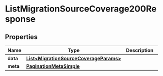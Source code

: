 

# ListMigrationSourceCoverage200Response


## Properties

| Name | Type | Description | Notes |
|------------ | ------------- | ------------- | -------------|
|**data** | [**List&lt;MigrationSourceCoverageParams&gt;**](MigrationSourceCoverageParams.md) |  |  [optional] |
|**meta** | [**PaginationMetaSimple**](PaginationMetaSimple.md) |  |  [optional] |



